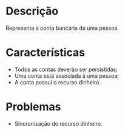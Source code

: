 # Descrição

Representa a conta bancária de uma pessoa.

# Características

* Todos as contas deverão ser persistidas;
* Uma conta está associada à uma pessoa;
* A conta possui o recurso dinheiro.

# Problemas

* Sincronização do recurso dinheiro.



